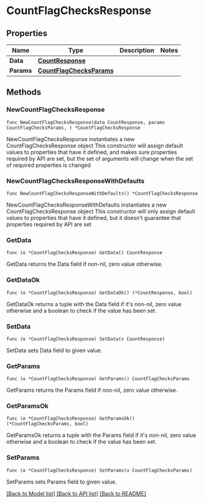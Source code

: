 # CountFlagChecksResponse

## Properties

Name | Type | Description | Notes
------------ | ------------- | ------------- | -------------
**Data** | [**CountResponse**](CountResponse.md) |  | 
**Params** | [**CountFlagChecksParams**](CountFlagChecksParams.md) |  | 

## Methods

### NewCountFlagChecksResponse

`func NewCountFlagChecksResponse(data CountResponse, params CountFlagChecksParams, ) *CountFlagChecksResponse`

NewCountFlagChecksResponse instantiates a new CountFlagChecksResponse object
This constructor will assign default values to properties that have it defined,
and makes sure properties required by API are set, but the set of arguments
will change when the set of required properties is changed

### NewCountFlagChecksResponseWithDefaults

`func NewCountFlagChecksResponseWithDefaults() *CountFlagChecksResponse`

NewCountFlagChecksResponseWithDefaults instantiates a new CountFlagChecksResponse object
This constructor will only assign default values to properties that have it defined,
but it doesn't guarantee that properties required by API are set

### GetData

`func (o *CountFlagChecksResponse) GetData() CountResponse`

GetData returns the Data field if non-nil, zero value otherwise.

### GetDataOk

`func (o *CountFlagChecksResponse) GetDataOk() (*CountResponse, bool)`

GetDataOk returns a tuple with the Data field if it's non-nil, zero value otherwise
and a boolean to check if the value has been set.

### SetData

`func (o *CountFlagChecksResponse) SetData(v CountResponse)`

SetData sets Data field to given value.


### GetParams

`func (o *CountFlagChecksResponse) GetParams() CountFlagChecksParams`

GetParams returns the Params field if non-nil, zero value otherwise.

### GetParamsOk

`func (o *CountFlagChecksResponse) GetParamsOk() (*CountFlagChecksParams, bool)`

GetParamsOk returns a tuple with the Params field if it's non-nil, zero value otherwise
and a boolean to check if the value has been set.

### SetParams

`func (o *CountFlagChecksResponse) SetParams(v CountFlagChecksParams)`

SetParams sets Params field to given value.



[[Back to Model list]](../README.md#documentation-for-models) [[Back to API list]](../README.md#documentation-for-api-endpoints) [[Back to README]](../README.md)


